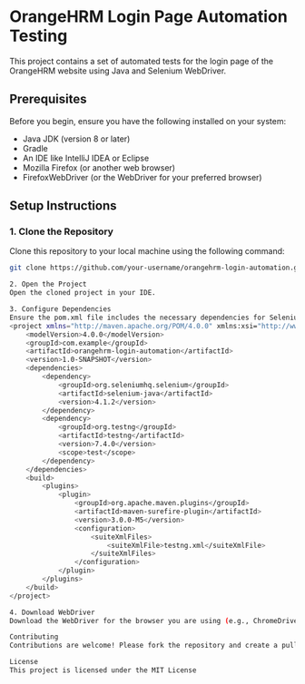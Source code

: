 # OrangeHRM Login Page Automation Testing

This project contains a set of automated tests for the login page of the OrangeHRM website using Java and Selenium WebDriver.

## Prerequisites

Before you begin, ensure you have the following installed on your system:

- Java JDK (version 8 or later)
- Gradle
- An IDE like IntelliJ IDEA or Eclipse
- Mozilla Firefox (or another web browser)
- FirefoxWebDriver (or the WebDriver for your preferred browser)

## Setup Instructions

### 1. Clone the Repository

Clone this repository to your local machine using the following command:

```bash
git clone https://github.com/your-username/orangehrm-login-automation.git

2. Open the Project
Open the cloned project in your IDE.

3. Configure Dependencies
Ensure the pom.xml file includes the necessary dependencies for Selenium and TestNG (or JUnit). Here’s an example of a basic pom.xml:
<project xmlns="http://maven.apache.org/POM/4.0.0" xmlns:xsi="http://www.w3.org/2001/XMLSchema-instance" xsi:schemaLocation="http://maven.apache.org/POM/4.0.0 http://maven.apache.org/xsd/maven-4.0.0.xsd">
    <modelVersion>4.0.0</modelVersion>
    <groupId>com.example</groupId>
    <artifactId>orangehrm-login-automation</artifactId>
    <version>1.0-SNAPSHOT</version>
    <dependencies>
        <dependency>
            <groupId>org.seleniumhq.selenium</groupId>
            <artifactId>selenium-java</artifactId>
            <version>4.1.2</version>
        </dependency>
        <dependency>
            <groupId>org.testng</groupId>
            <artifactId>testng</artifactId>
            <version>7.4.0</version>
            <scope>test</scope>
        </dependency>
    </dependencies>
    <build>
        <plugins>
            <plugin>
                <groupId>org.apache.maven.plugins</groupId>
                <artifactId>maven-surefire-plugin</artifactId>
                <version>3.0.0-M5</version>
                <configuration>
                    <suiteXmlFiles>
                        <suiteXmlFile>testng.xml</suiteXmlFile>
                    </suiteXmlFiles>
                </configuration>
            </plugin>
        </plugins>
    </build>
</project>

4. Download WebDriver
Download the WebDriver for the browser you are using (e.g., ChromeDriver for Google Chrome) and place it in a directory of your choice. Make sure to update the path to the WebDriver in your test script.

Contributing
Contributions are welcome! Please fork the repository and create a pull request with your changes.

License
This project is licensed under the MIT License 
